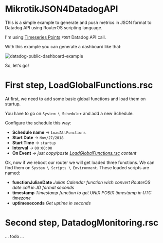 # MikrotikJSON4DatadogAPI

This is a simple example to generate and push metrics in JSON format to Datadog API using RouterOS scripting language.

I'm using [Timeseries Points](https://docs.datadoghq.com/api/?lang=bash#post-timeseries-points) `POST` Datadog API call.


With this example you can generate a dashboard like that:

![datadog-public-dashboard-example](https://github.com/mtrimarchi/MikrotikJSON4DatadogAPI/raw/master/datadog-public-dashboard-example.png "Datadog public dashboard example")

So, let's go!

# First step, LoadGlobalFunctions.rsc

At first, we need to add some basic global functions and load them on startup.

You have to go on `System \ Scheduler` and add a new Schedule.

Configure the schedule this way:
- **Schedule name** → `LoadAllFunctions`
- **Start Date** → `Nov/27/2018`
- **Start Time** → `startup`
- **Interval** → `00:00:00`
- **On Event** → _just copy/paste [LoadGlobalFunctions.rsc](https://github.com/mtrimarchi/MikrotikJSON4DatadogAPI/raw/master/LoadGlobalFunctions.rsc) content_

Ok, now if we reboot our router we will get loaded three functions. We can find them on `System \ Scripts \ Environment`.
These loaded scripts are named:
- **functionJulianDate** _Julian Calendar function wich convert RouterOS date call in JD format seconds_
- **timestamp** _Timestamp function to get UNIX POSIX timestamp in UTC timezone_
- **uptimeseconds** _Get uptime in seconds_

# Second step, DatadogMonitoring.rsc

... todo ...
